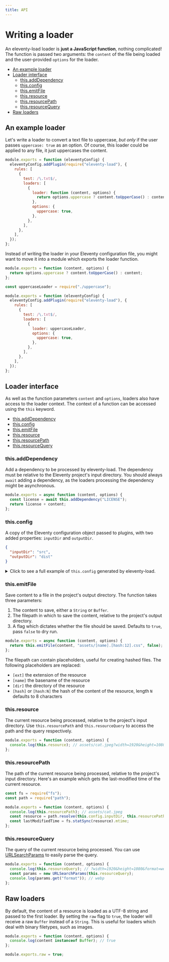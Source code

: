 ```yaml
---
title: API
---
```


# Writing a loader

An eleventy-load loader is **just a JavaScript function**, nothing complicated! The function is passed two arguments: the `content` of the file being loaded and the user-provided `options` for the loader.

- [An example loader](#An-example-loader)
- [Loader interface](#Loader-interface)
  - [this.addDependency](#this.addDependency)
  - [this.config](#this.config)
  - [this.emitFile](#this.emitFile)
  - [this.resource](#this.resource)
  - [this.resourcePath](#this.resourcePath)
  - [this.resourceQuery](#this.resourceQuery)
- [Raw loaders](#Raw-loaders)

## An example loader

Let's write a loader to convert a text file to uppercase, _but only_ if the user passes `uppercase: true` as an option. Of course, this loader could be applied to any file, it just uppercases the content.

```js {data-file=".eleventy.js"}
module.exports = function (eleventyConfig) {
  eleventyConfig.addPlugin(require("eleventy-load"), {
    rules: [
      {
        test: /\.txt$/,
        loaders: [
          {
            loader: function (content, options) {
              return options.uppercase ? content.toUpperCase() : content;
            },
            options: {
              uppercase: true,
            },
          },
        ],
      },
    ],
  });
};
```

Instead of writing the loader in your Eleventy configuration file, you might want to move it into a module which exports the loader function.

```js {data-file="uppercase.js"}
module.exports = function (content, options) {
  return options.uppercase ? content.toUpperCase() : content;
};
```

```js {data-file=".eleventy.js"}
const uppercaseLoader = require("./uppercase");

module.exports = function (eleventyConfig) {
  eleventyConfig.addPlugin(require("eleventy-load"), {
    rules: [
      {
        test: /\.txt$/,
        loaders: [
          {
            loader: uppercaseLoader,
            options: {
              uppercase: true,
            },
          },
        ],
      },
    ],
  });
};
```

## Loader interface

As well as the function parameters `content` and `options`, loaders also have access to the loader context. The context of a function can be accessed using the `this` keyword.

- [this.addDependency](#this.addDependency)
- [this.config](#this.config)
- [this.emitFile](#this.emitFile)
- [this.resource](#this.resource)
- [this.resourcePath](#this.resourcePath)
- [this.resourceQuery](#this.resourceQuery)

### this.addDependency

Add a dependency to be processed by eleventy-load. The dependency must be relative to the Eleventy project's input directory. You should always `await` adding a dependency, as the loaders processing the dependency might be asynchronous.

```js
module.exports = async function (content, options) {
  const license = await this.addDependency("LICENSE");
  return license + content;
};
```

### this.config

A copy of the Eleventy configuration object passed to plugins, with two added properties: `inputDir` and `outputDir`.

```json
{
  "inputDir": "src",
  "outputDir": "dist"
}
```

<details>
<summary>Click to see a full example of <code>this.config</code> generated by eleventy-load.</summary>
<div data-config></div>
</details>

### this.emitFile

Save content to a file in the project's output directory. The function takes three parameters:

1. The content to save, either a `String` or `Buffer`.
2. The filepath in which to save the content, relative to the project's output directory.
3. A flag which dictates whether the file should be saved. Defaults to `true`, pass `false` to dry run.

```js
module.exports = async function (content, options) {
  return this.emitFile(content, "assets/[name].[hash:12].css", false);
};
```

The filepath can contain placeholders, useful for creating hashed files. The following placeholders are replaced:

- `[ext]` the extension of the resource
- `[name]` the basename of the resource
- `[dir]` the directory of the resource
- `[hash]` or `[hash:N]` the hash of the content of the resource, length `N` defaults to 8 characters

### this.resource

The current resource being processed, relative to the project's input directory. Use `this.resourcePath` and `this.resourceQuery` to access the path and the query respectively.

```js
module.exports = function (content, options) {
  console.log(this.resource); // assets/cat.jpeg?width=1920&height=1080&format=webp
};
```

### this.resourcePath

The path of the current resource being processed, relative to the project's input directory. Here's an example which gets the last-modified time of the current resource.

```js
const fs = require("fs");
const path = require("path");

module.exports = function (content, options) {
  console.log(this.resourcePath); // assets/cat.jpeg
  const resource = path.resolve(this.config.inputDir, this.resourcePath);
  const lastModifiedTime = fs.statSync(resource).mtime;
};
```

### this.resourceQuery

The query of the current resource being processed. You can use [URLSearchParams](https://nodejs.org/api/url.html#url_class_urlsearchparams) to easily parse the query.

```js
module.exports = function (content, options) {
  console.log(this.resourceQuery); // ?width=1920&height=1080&format=webp
  const params = new URLSearchParams(this.resourceQuery);
  console.log(params.get("format")); // webp
};
```

## Raw loaders

By default, the content of a resource is loaded as a UTF-8 string and passed to the first loader. By setting the `raw` flag to `true`, the loader will receive a raw `Buffer` instead of a `String`. This is useful for loaders which deal with binary filetypes, such as images.

```js
module.exports = function (content, options) {
  console.log(content instanceof Buffer); // true
};

module.exports.raw = true;
```
